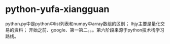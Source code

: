 # python-yufa-xiangguan
python.py中是python中list列表和numpy中array数组的区别；
lhjy主要是量化交易的资料；
开始之前、google、第一第二。。。第六阶段来源于python技术栈学习路线。

